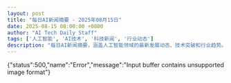 ```yaml
---
layout: post
title: "每日AI新闻摘要 - 2025年08月15日"
date: 2025-08-15 08:00:00 +0800
author: "AI Tech Daily Staff"
tags: ['人工智能', 'AI技术', '科技新闻', '行业动态']
description: "每日AI新闻摘要，涵盖人工智能领域的最新发展动态、技术突破和行业趋势。"
---
```


{"status":500,"name":"Error","message":"Input buffer contains unsupported image format"}